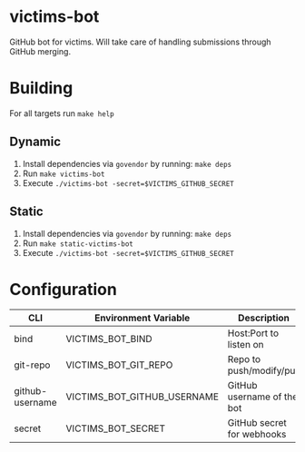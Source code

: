 victims-bot
===========

GitHub bot for victims. Will take care of handling submissions
through GitHub merging.

Building
========

For all targets run ``make help``

Dynamic
-------
1. Install dependencies via ``govendor`` by running: ``make deps``
2. Run ``make victims-bot``
3. Execute ``./victims-bot -secret=$VICTIMS_GITHUB_SECRET``

Static
------
1. Install dependencies via ``govendor`` by running: ``make deps``
2. Run ``make static-victims-bot``
3. Execute ``./victims-bot -secret=$VICTIMS_GITHUB_SECRET``


Configuration
=============

| CLI             | Environment Variable        | Description                |
|-----------------|-----------------------------|----------------------------|
| bind            | VICTIMS_BOT_BIND            | Host:Port to listen on     |
| git-repo        | VICTIMS_BOT_GIT_REPO        | Repo to push/modify/pull   |
| github-username | VICTIMS_BOT_GITHUB_USERNAME | GitHub username of the bot |
| secret          | VICTIMS_BOT_SECRET          | GitHub secret for webhooks |
